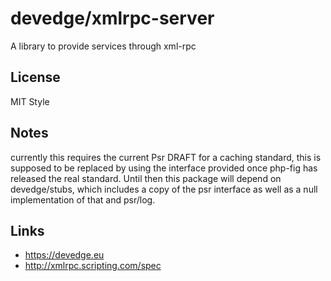 # devedge/xmlrpc-server
A library to provide services through xml-rpc

## License
MIT Style

## Notes
currently this requires the current Psr DRAFT for a caching standard, this is supposed to be replaced by using
the interface provided once php-fig has released the real standard. Until then this package will depend on devedge/stubs,
which includes a copy of the psr interface as well as a null implementation of that and psr/log.

## Links
 * https://devedge.eu
 * http://xmlrpc.scripting.com/spec